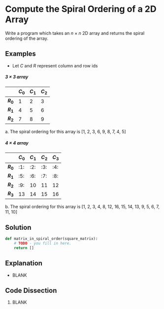 # Compute the Spiral Ordering of a 2D Array
Write a program which takes an _n_ &times; _n_ 2D array and returns the spiral ordering of the array.  
  
## Examples
* Let _C_ and _R_ represent column and row ids  
  
##### 3 &times; 3 array
|   |_C_<sub>0</sub>|_C_<sub>1</sub>|_C_<sub>2</sub>|
|---|---|---|---|
|**_R_<sub>0</sub>**| 1 | 2 | 3 |
|**_R_<sub>1</sub>**| 4 | 5 | 6 |
|**_R_<sub>2</sub>**| 7 | 8 | 9 |

a. The spiral ordering for this array is [1, 2, 3, 6, 9, 8, 7, 4, 5]  
  
##### 4 &times; 4 array
|   |_C_<sub>0</sub>|_C_<sub>1</sub>|_C_<sub>2</sub>|_C_<sub>3</sub>|
|---|---|---|---|---|
|**_R_<sub>0</sub>**| :1:| :2:| :3:| :4:|
|**_R_<sub>1</sub>**| :5:| :6:| :7:| :8:|
|**_R_<sub>2</sub>**| :9:| 10 | 11 | 12 |
|**_R_<sub>3</sub>**| 13 | 14 | 15 | 16 |

b. The spiral ordering for this array is [1, 2, 3, 4, 8, 12, 16, 15, 14, 13, 9, 5, 6, 7, 11, 10]
  
## Solution
```python
def matrix_in_spiral_order(square_matrix):
    # TODO - you fill in here.
    return []
```
  
## Explanation
* BLANK  
  
## Code Dissection
1. BLANK  